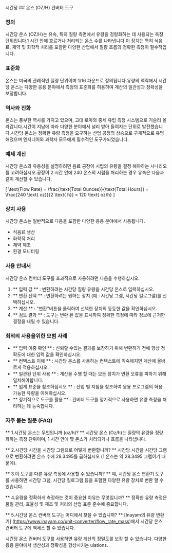 시간당 ## 온스 (OZ/H) 컨버터 도구

### 정의
시간당 온스 (OZ/H)는 유속, 특히 질량 측면에서 유량을 정량화하는 데 사용되는 측정 단위입니다.1 시간 안에 흐르거나 처리되는 온스 수를 나타냅니다.이 장치는 특히 식음료, 제약 및 화학적 처리를 포함한 다양한 산업에서 질량 흐름의 정확한 측정이 필수적입니다.

### 표준화
온스는 미국의 관례적인 질량 단위이며 1/16 파운드로 정의됩니다.유량의 맥락에서 시간당 온스는 다양한 응용 분야에서 측정의 표준화를 허용하여 계산의 일관성과 정확성을 보장합니다.

### 역사와 진화
온스는 풍부한 역사를 가지고 있으며, 고대 로마와 중세 유럽 측정 시스템으로 거슬러 올라갑니다.시간이 지남에 따라 다양한 분야에서 널리 받아 들여지는 단위로 발전했습니다.시간당 온스는 정확한 유량 측정을 요구하는 산업 공정의 상승으로 구체적으로 유명해졌으며 엔지니어와 과학자 모두에게 필수적인 도구가되었습니다.

### 예제 계산
시간당 온스의 유용성을 설명하려면 음료 공장이 시럽의 유량을 결정 해야하는 시나리오를 고려하십시오.공장이 2 시간 안에 240 온스의 시럽을 처리하는 경우 유속은 다음과 같이 계산할 수 있습니다.

\[ \text{Flow Rate} = \frac{\text{Total Ounces}}{\text{Total Hours}} = \frac{240 \text{ oz}}{2 \text{ h}} = 120 \text{ oz/h} \]

### 장치 사용
시간당 온스는 일반적으로 다음을 포함한 다양한 응용 분야에서 사용됩니다.
- 식음료 생산
- 화학적 처리
- 제약 제조
- 환경 모니터링

### 사용 안내서
시간당 온스 컨버터 도구를 효과적으로 사용하려면 다음을 수행하십시오.
1. ** 입력 값 ** : 변환하려는 시간당 질량 유량을 시간당 온스로 입력하십시오.
2. ** 변환 선택 ** : 변환하려는 원하는 장치 (예 : 시간당 그램, 시간당 킬로그램)를 선택하십시오.
3. ** 계산 ** : "변환"버튼을 클릭하여 선택한 장치의 동등한 값을 확인하십시오.
4. ** 검토 결과 ** : 도구는 변환 된 값을 표시하여 정확한 측정에 따라 정보에 근거한 결정을 내릴 수 있습니다.

### 최적의 사용을위한 모범 사례
- ** 입력 이중 확인 ** : 신뢰할 수있는 결과를 보장하기 위해 변환하기 전에 항상 정확도에 대한 입력 값을 확인하십시오.
- ** 컨텍스트 이해 ** : 시간당 온스를 사용하는 컨텍스트에 익숙해지면 계산에 올바르게 적용하십시오.
- ** 일관된 단위 사용 ** : 계산을 수행 할 때는 모든 장치가 변환 오류를 피하기 위해 일치해야합니다.
- ** 업계 표준을 참조하십시오 ** : 산업 별 지침을 참조하여 응용 프로그램의 허용 가능한 유량을 이해하십시오.
- ** 정기적으로 도구를 활용 ** : 컨버터 도구를 정기적으로 사용하면 유량 측정을 처리하는 데 능숙합니다.

### 자주 묻는 질문 (FAQ)

** 1.시간당 온스는 무엇입니까 (oz/h)? **
시간당 온스 (Oz/h)는 질량의 유량을 정량화하는 측정 단위이며, 1 시간 안에 몇 온스가 처리되거나 흐름을 나타냅니다.

** 2.시간당 시간을 시간당 그램으로 어떻게 변환합니까? **
시간당 시간을 시간당 그램으로 변환하려면 온스 수에 28.3495를 곱하십시오 (1 온스는 약 28.3495 그램이기 때문에).

** 3.이 도구를 다른 유량 측정에 사용할 수 있습니까? **
예, 시간당 온스 변환기 도구를 사용하면 시간당 그램, 시간당 킬로그램 등을 포함한 다양한 유량 장치로 변환 할 수 있습니다.

** 4.유량을 정확하게 측정하는 것이 중요한 이유는 무엇입니까? **
정확한 유량 측정은 품질 관리, 효율성 및 제조 및 처리의 산업 표준 준수에 중요합니다.

** 5.시간당 온스 컨버터 도구는 어디에서 찾을 수 있습니까? **
[Inayam의 유량 변환기] (https://www.inayam.co/unit-converter/flow_rate_mass)에서 시간당 온스 컨버터 도구에 액세스 할 수 있습니다.

시간당 온스 컨버터 도구를 사용하면 유량 계산의 정밀도를 보장 할 수 있습니다. 다양한 응용 분야에서 생산성과 정확성을 향상시키는 ulations.